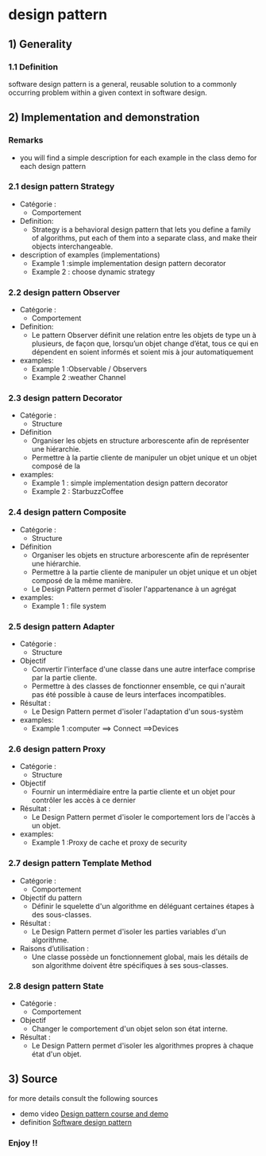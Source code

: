 # design pattern
## 1) Generality
### 1.1 Definition
software design pattern is a general, reusable solution to a commonly occurring problem within a given context in software design.
## 2) Implementation and demonstration
### Remarks
 - you will find a simple description for each example in the class demo for each design pattern
### 2.1 design pattern Strategy
- Catégorie :
    - Comportement
- Definition:
    - Strategy is a behavioral design pattern that lets you define a family of algorithms, put each of them into a separate class, and make their objects interchangeable.
- description of examples (implementations)
    - Example 1 :simple implementation design pattern  decorator
    - Example 2 : choose dynamic strategy
   
### 2.2 design pattern Observer
- Catégorie :
    - Comportement
- Definition:
    - Le pattern Observer définit une relation entre les objets de type un à plusieurs, de façon que, lorsqu’un objet change d’état, tous ce qui en dépendent en soient informés et soient mis à jour automatiquement
- examples:
    - Example 1 :Observable / Observers
    - Example 2 :weather Channel
### 2.3 design pattern Decorator
- Catégorie :
  - Structure 
- Définition
   - Organiser les objets en structure arborescente afin de représenter une hiérarchie.
   - Permettre à la partie cliente de manipuler un objet unique et un objet composé de la
- examples:
  - Example 1 : simple implementation design pattern decorator
  - Example 2 : StarbuzzCoffee
  
### 2.4 design pattern Composite
- Catégorie :
  - Structure
- Définition
  - Organiser les objets en structure arborescente afin de représenter une hiérarchie.
  - Permettre à la partie cliente de manipuler un objet unique et un objet composé de la même manière.
  - Le Design Pattern permet d'isoler l'appartenance à un agrégat
- examples:
  - Example 1 : file system
### 2.5 design pattern Adapter
- Catégorie :
  - Structure
- Objectif
  - Convertir l'interface d'une classe dans une autre interface comprise par la partie cliente.
  - Permettre à des classes de fonctionner ensemble, ce qui n'aurait pas été possible à cause de leurs interfaces incompatibles.
- Résultat :
  - Le Design Pattern permet d'isoler l'adaptation d'un sous-systèm
- examples:
  - Example 1 :computer ==> Connect ==>Devices
### 2.6 design pattern Proxy
- Catégorie :
  -  Structure
- Objectif
  - Fournir un intermédiaire entre la partie cliente et un objet pour contrôler les accès à ce dernier
- Résultat :
  -  Le Design Pattern permet d'isoler le comportement lors de l'accès à un objet.
- examples:
  - Example 1 :Proxy de cache et proxy de security
### 2.7 design pattern Template Method
- Catégorie :
  - Comportement
- Objectif du pattern
  - Définir le squelette d'un algorithme en déléguant certaines étapes à des sous-classes.
- Résultat :
  - Le Design Pattern permet d'isoler les parties variables d'un algorithme.
- Raisons d’utilisation :
  - Une classe possède un fonctionnement global, mais les détails de son algorithme doivent être spécifiques à ses sous-classes.

### 2.8 design pattern State
- Catégorie :
  - Comportement
- Objectif
  - Changer le comportement d'un objet selon son état interne.
- Résultat :
  - Le Design Pattern permet d'isoler les algorithmes propres à chaque état d'un objet.
  
## 3) Source
for more details consult the following sources
- demo video  [Design pattern course and demo ](https://youtu.be/paXdEHMKmh8)
- definition [Software design pattern](https://en.wikipedia.org/wiki/Software_design_pattern)
### Enjoy !!